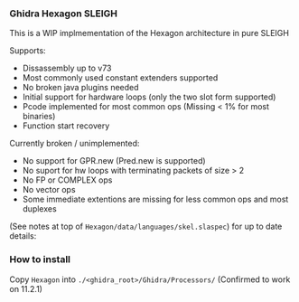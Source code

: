 ### Ghidra Hexagon SLEIGH

This is a WIP implmementation of the Hexagon architecture in pure SLEIGH


Supports:
- Dissassembly up to v73
- Most commonly used constant extenders supported
- No broken java plugins needed
- Initial support for hardware loops (only the two slot form supported)
- Pcode implemented for most common ops (Missing < 1% for most binaries)
- Function start recovery

Currently broken / unimplemented:
- No support for GPR.new (Pred.new is supported)
- No suport for hw loops with terminating packets of size > 2
- No FP or COMPLEX ops
- No vector ops
- Some immediate extentions are missing for less common ops and most duplexes


(See notes at top of `Hexagon/data/languages/skel.slaspec`) for up to date details:


### How to install
Copy `Hexagon` into `./<ghidra_root>/Ghidra/Processors/` (Confirmed to work on 11.2.1)
